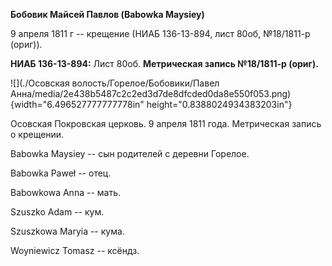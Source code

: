 **Бобовик Майсей Павлов (Babowka Maysiey)**

9 апреля 1811 г -- крещение (НИАБ 136-13-894, лист 80об, №18/1811-р
(ориг)).

**НИАБ 136-13-894:** Лист 80об. **Метрическая запись №18/1811-р
(ориг).**

![](./Осовская волость/Горелое/Бобовики/Павел Анна/media/2e438b5487c2c2ed3d7de8dfcded0da8e550f053.png){width="6.496527777777778in"
height="0.8388024934383203in"}

Осовская Покровская церковь. 9 апреля 1811 года. Метрическая запись о
крещении.

Babowka Maysiey -- сын родителей с деревни Горелое.

Babowka Paweł -- отец.

Babowkowa Anna -- мать.

Szuszko Adam -- кум.

Szuszkowa Maryia -- кума.

Woyniewicz Tomasz -- ксёндз.
